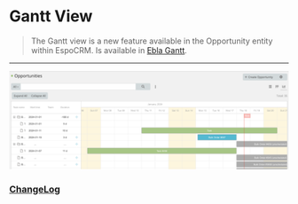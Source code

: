 # Gantt View  <a href="https://www.eblasoft.com.tr/espocrm-extension-page/espocrm-ebla-gantt" target="_blank" id="ext-version" data-id="6368dba15027d0a2b"></a>

> The Gantt view is a new feature available in the Opportunity entity within EspoCRM.
> Is available in [Ebla Gantt](https://www.eblasoft.com.tr/espocrm-extension-page/espocrm-gantt-view).

---

![Gantt View](../../_static/images/extensions/gantt/gantt.png)

### <font color=gray> [ChangeLog](changelog.md) </font>
